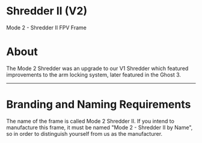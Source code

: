 # Shredder II (V2) #
Mode 2 - Shredder II FPV Frame

# About #
The Mode 2 Shredder was an upgrade to our V1 Shredder which featured improvements to the arm locking system, later featured in the Ghost 3.

----------

# Branding and Naming Requirements #
The name of the frame is called Mode 2 Shredder II. If you intend to manufacture this frame, it must be named "Mode 2 - Shredder II by Name", so in order to distinguish yourself from us as the manufacturer.
